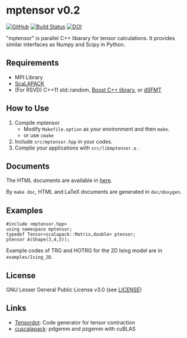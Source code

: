 # mptensor v0.2

[![GitHub](https://img.shields.io/github/license/smorita/mptensor)][License]
[![Build Status](https://travis-ci.org/smorita/mptensor.svg?branch=master)][TravisCI]
[![DOI](https://zenodo.org/badge/DOI/10.5281/zenodo.3514467.svg)](https://doi.org/10.5281/zenodo.3514467)

"mptensor" is parallel C++ libarary for tensor calculations.
It provides similar interfaces as Numpy and Scipy in Python.

## Requirements

- MPI Library
- [ScaLAPACK](http://www.netlib.org/scalapack/)
- (For RSVD) C++11 std::random, [Boost C++ library](http://www.boost.org/),
  or [dSFMT](http://www.math.sci.hiroshima-u.ac.jp/~m-mat/MT/SFMT/)

## How to Use

1. Compile mptensor
    - Modify `Makefile.option` as your environment and then `make`.
    - or use `cmake`
2. Include `src/mptensor.hpp` in your codes.
3. Complie your applications with `src/libmptensor.a` .

## Documents

The HTML documents are available in [here][Documents].

By `make doc`, HTML and LaTeX documents are generated in `doc/doxygen`.

## Examples

    #include <mptensor.hpp>
    using namespace mptensor;
    typedef Tensor<scalapack::Matrix,double> ptensor;
    ptensor A(Shape(3,4,5));

Example codes of TRG and HOTRG for the 2D Ising model are in `examples/Ising_2D`.

## License

GNU Lesser General Public License v3.0 (see [LICENSE][License])

## Links

- [Tensordot](https://github.com/smorita/Tensordot): Code generator for tensor contraction
- [cuscalapack](https://github.com/smorita/cuscalapack): pdgemm and pzgemm with cuBLAS

[Documents]: https://smorita.github.io/mptensor/
[License]: https://github.com/smorita/mptensor/blob/master/LICENSE
[TravisCI]: https://travis-ci.org/smorita/mptensor
